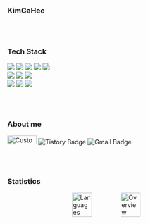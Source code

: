 ### KimGaHee

<br><br>

### Tech Stack  

<img src="https://img.shields.io/badge/Flutter-01579b?style=flat&logo=Flutter&logoColor=54c5f8"/></a>
<img src="https://img.shields.io/badge/amazons3-569A31?style=flat&logo=amazons3&logoColor=ffffff"/></a>
<img src="https://img.shields.io/badge/awslambda-FF9900?style=flat&logo=awslambda&logoColor=ffffff"/></a>
<img src="https://img.shields.io/badge/amazonapigateway-FF4F8B?style=flat&logo=amazonapigateway&logoColor=ffffff"/></a>
<img src="https://img.shields.io/badge/Supabse-212529?style=flat&logo=Supabase&logoColor=3FCF8E"/></a>  
<img src="https://img.shields.io/badge/Docker-FFFFFF?style=flat&logo=Docker&logoColor=2496ED"/></a>
<img src="https://img.shields.io/badge/gitkraken-000000?style=flat&logo=gitkraken&logoColor=179287"/></a>
<img src="https://img.shields.io/badge/git-F05032?style=flat&logo=git&logoColor=ffffff"/></a>  
<img src="https://img.shields.io/badge/Dart-40c4ff?style=flat&logo=Dart&logoColor=01579b"/></a>
<img src="https://img.shields.io/badge/Python-376e9c?style=flat&logo=python&logoColor=ffd43b"/></a>
<img src="https://img.shields.io/badge/MicroPython-2B2728?style=flat&logo=micropython&logoColor=white"/></a>

<br><br>

### About me
<a href="https://www.linkedin.com/in/%EA%B0%80%ED%9D%AC-%EA%B9%80-iris/" target="_blank" style="text-decoration: none;">
    <img src="https://image.irismake.shop/test/Group+267.png" alt="Custom Icon" style="width: 66px; height: 20px;"/>
</a>
<a href="https://heenano.tistory.com/" target="_blank" style="text-decoration: none;">
    <img src="https://img.shields.io/badge/tistory-ff5a4a?style=flat&logo=tistory&logoColor=white" alt="Tistory Badge"/>
</a>
<a href="mailto:iris3455@gmail.com" style="text-decoration: none;">
    <img src="https://img.shields.io/badge/Gmail-ffffff?style=flat&logo=Gmail&logoColor=e43f30" alt="Gmail Badge"/>
</a>

<br><br>


### Statistics
<div style="display: flex; justify-content: center; gap: 10px;">
    <img src="https://github.com/irismake/github-stats-transparent/blob/output/generated/languages.svg" 
         alt="Languages" style="width: 45%; max-width: 100px;" />
    <img src="https://github.com/irismake/github-stats-transparent/blob/output/generated/overview.svg" 
         alt="Overview" style="width: 45%; max-width: 100px;" />
</div>

<!--
**irismake/irismake** is a ✨ _special_ ✨ repository because its `README.md` (this file) appears on your GitHub profile.

Here are some ideas to get you started:

- 🔭 I’m currently working on ...
- 🌱 I’m currently learning ...
- 👯 I’m looking to collaborate on ...
- 🤔 I’m looking for help with ...
- 💬 Ask me about ...
- 📫 How to reach me: ...
- 😄 Pronouns: ...
- ⚡ Fun fact: ...
-->
